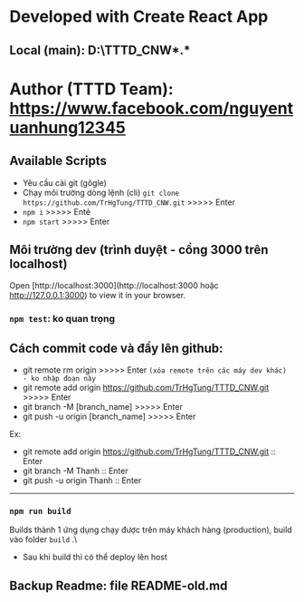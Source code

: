 # Developed with Create React App


## Local (main): D:\TTTD_CNW\*.*

# Author (TTTD Team): https://www.facebook.com/nguyentuanhung12345

## Available Scripts

-   Yêu cầu cài git (gôgle)
-   Chạy môi trường dòng lệnh (cli) `git clone https://github.com/TrHgTung/TTTD_CNW.git`  >>>>> Enter
-   `npm i` >>>>> Entẻ
-   `npm start` >>>>> Enter

## Môi trường dev (trình duyệt - cổng 3000 trên localhost)
Open [http://localhost:3000](http://localhost:3000 hoặc http://127.0.0.1:3000) to view it in your browser.


### `npm test`: ko quan trọng

## Cách commit code và đẩy lên github: 
-   git remote rm origin >>>>> Enter `(xóa remote trên các máy dev khác) - ko nhập đoạn này`
-   git remote add origin https://github.com/TrHgTung/TTTD_CNW.git >>>>> Enter
-   git branch -M [branch_name]  >>>>> Enter
-   git push -u origin [branch_name]   >>>>> Enter

Ex:
-   git remote add origin https://github.com/TrHgTung/TTTD_CNW.git :: Enter
-   git branch -M Thanh :: Enter
-   git push -u origin Thanh :: Enter
--------------------------------------------------------------
### `npm run build`

Builds thành 1 ứng dụng chạy được trên máy khách hàng (production), build vào folder `build` .\

-   Sau khi build thì có thể deploy lên host

## Backup Readme: file README-old.md